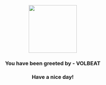 <p align="center">
            <img src="https://raw.githubusercontent.com/PokeAPI/sprites/master/sprites/pokemon/313.png" width="150" height="150">
          </p>
          <h3 align="center">You have been greeted by - <b>VOLBEAT</b></h3>
          <h3 align="center">Have a nice day!</h3>
